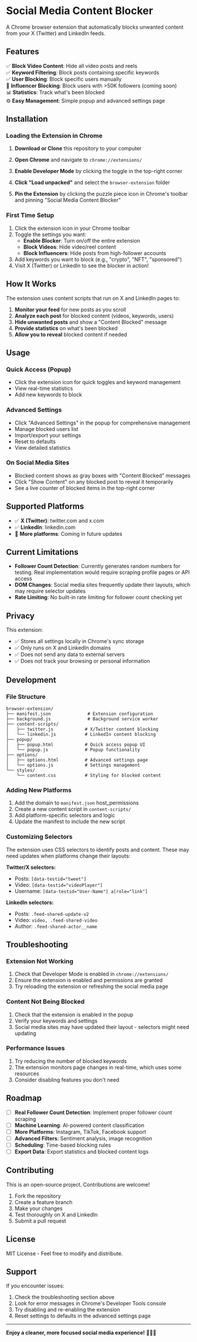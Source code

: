 # Social Media Content Blocker

A Chrome browser extension that automatically blocks unwanted content from your X (Twitter) and LinkedIn feeds.

## Features

✅ **Block Video Content**: Hide all video posts and reels  
✅ **Keyword Filtering**: Block posts containing specific keywords  
✅ **User Blocking**: Block specific users manually  
🚧 **Influencer Blocking**: Block users with >50K followers (coming soon)  
📊 **Statistics**: Track what's been blocked  
⚙️ **Easy Management**: Simple popup and advanced settings page  

## Installation

### Loading the Extension in Chrome

1. **Download or Clone** this repository to your computer

2. **Open Chrome** and navigate to `chrome://extensions/`

3. **Enable Developer Mode** by clicking the toggle in the top-right corner

4. **Click "Load unpacked"** and select the `browser-extension` folder

5. **Pin the Extension** by clicking the puzzle piece icon in Chrome's toolbar and pinning "Social Media Content Blocker"

### First Time Setup

1. Click the extension icon in your Chrome toolbar
2. Toggle the settings you want:
   - **Enable Blocker**: Turn on/off the entire extension
   - **Block Videos**: Hide video/reel content
   - **Block Influencers**: Hide posts from high-follower accounts
3. Add keywords you want to block (e.g., "crypto", "NFT", "sponsored")
4. Visit X (Twitter) or LinkedIn to see the blocker in action!

## How It Works

The extension uses content scripts that run on X and LinkedIn pages to:

1. **Monitor your feed** for new posts as you scroll
2. **Analyze each post** for blocked content (videos, keywords, users)
3. **Hide unwanted posts** and show a "Content Blocked" message
4. **Provide statistics** on what's been blocked
5. **Allow you to reveal** blocked content if needed

## Usage

### Quick Access (Popup)
- Click the extension icon for quick toggles and keyword management
- View real-time statistics
- Add new keywords to block

### Advanced Settings
- Click "Advanced Settings" in the popup for comprehensive management
- Manage blocked users list
- Import/export your settings
- Reset to defaults
- View detailed statistics

### On Social Media Sites
- Blocked content shows as gray boxes with "Content Blocked" messages
- Click "Show Content" on any blocked post to reveal it temporarily
- See a live counter of blocked items in the top-right corner

## Supported Platforms

- ✅ **X (Twitter)**: twitter.com and x.com
- ✅ **LinkedIn**: linkedin.com
- 🚧 **More platforms**: Coming in future updates

## Current Limitations

- **Follower Count Detection**: Currently generates random numbers for testing. Real implementation would require scraping profile pages or API access
- **DOM Changes**: Social media sites frequently update their layouts, which may require selector updates
- **Rate Limiting**: No built-in rate limiting for follower count checking yet

## Privacy

This extension:
- ✅ Stores all settings locally in Chrome's sync storage
- ✅ Only runs on X and LinkedIn domains
- ✅ Does not send any data to external servers
- ✅ Does not track your browsing or personal information

## Development

### File Structure
```
browser-extension/
├── manifest.json              # Extension configuration
├── background.js              # Background service worker
├── content-scripts/
│   ├── twitter.js            # X/Twitter content blocking
│   └── linkedin.js           # LinkedIn content blocking
├── popup/
│   ├── popup.html            # Quick access popup UI
│   └── popup.js              # Popup functionality
├── options/
│   ├── options.html          # Advanced settings page
│   └── options.js            # Settings management
└── styles/
    └── content.css           # Styling for blocked content
```

### Adding New Platforms

1. Add the domain to `manifest.json` host_permissions
2. Create a new content script in `content-scripts/`
3. Add platform-specific selectors and logic
4. Update the manifest to include the new script

### Customizing Selectors

The extension uses CSS selectors to identify posts and content. These may need updates when platforms change their layouts:

**Twitter/X selectors:**
- Posts: `[data-testid="tweet"]`
- Video: `[data-testid="videoPlayer"]`
- Username: `[data-testid="User-Name"] a[role="link"]`

**LinkedIn selectors:**
- Posts: `.feed-shared-update-v2`
- Video: `video, .feed-shared-video`
- Author: `.feed-shared-actor__name`

## Troubleshooting

### Extension Not Working
1. Check that Developer Mode is enabled in `chrome://extensions/`
2. Ensure the extension is enabled and permissions are granted
3. Try reloading the extension or refreshing the social media page

### Content Not Being Blocked
1. Check that the extension is enabled in the popup
2. Verify your keywords and settings
3. Social media sites may have updated their layout - selectors might need updating

### Performance Issues
1. Try reducing the number of blocked keywords
2. The extension monitors page changes in real-time, which uses some resources
3. Consider disabling features you don't need

## Roadmap

- [ ] **Real Follower Count Detection**: Implement proper follower count scraping
- [ ] **Machine Learning**: AI-powered content classification
- [ ] **More Platforms**: Instagram, TikTok, Facebook support
- [ ] **Advanced Filters**: Sentiment analysis, image recognition
- [ ] **Scheduling**: Time-based blocking rules
- [ ] **Export Data**: Export statistics and blocked content logs

## Contributing

This is an open-source project. Contributions are welcome!

1. Fork the repository
2. Create a feature branch
3. Make your changes
4. Test thoroughly on X and LinkedIn
5. Submit a pull request

## License

MIT License - Feel free to modify and distribute.

## Support

If you encounter issues:
1. Check the troubleshooting section above
2. Look for error messages in Chrome's Developer Tools console
3. Try disabling and re-enabling the extension
4. Reset settings to defaults in the advanced settings page

---

**Enjoy a cleaner, more focused social media experience!** 🚫📱✨
